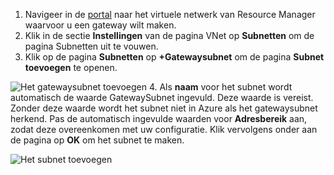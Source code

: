 1. Navigeer in de [portal](http://portal.azure.com) naar het virtuele netwerk van Resource Manager waarvoor u een gateway wilt maken.
2. Klik in de sectie **Instellingen** van de pagina VNet op **Subnetten** om de pagina Subnetten uit te vouwen.
3. Klik op de pagina **Subnetten** op **+Gatewaysubnet** om de pagina **Subnet toevoegen** te openen.

  ![Het gatewaysubnet toevoegen](./media/vpn-gateway-add-gwsubnet-rm-portal-include/addgwsub.png "Het gatewaysubnet toevoegen")
4. Als **naam** voor het subnet wordt automatisch de waarde GatewaySubnet ingevuld. Deze waarde is vereist. Zonder deze waarde wordt het subnet niet in Azure als het gatewaysubnet herkend. Pas de automatisch ingevulde waarden voor **Adresbereik** aan, zodat deze overeenkomen met uw configuratie. Klik vervolgens onder aan de pagina op **OK** om het subnet te maken.

  ![Het subnet toevoegen](./media/vpn-gateway-add-gwsubnet-rm-portal-include/addsubnetgw.png "Het subnet toevoegen")